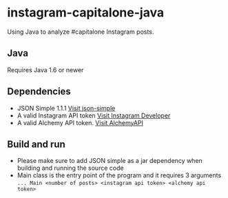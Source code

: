 # instagram-capitalone-java
Using Java to analyze #capitalone Instagram posts. 

## Java
Requires Java 1.6 or newer

## Dependencies
* JSON Simple 1.1.1 [Visit json-simple](https://code.google.com/p/json-simple/)
* A valid Instagram API token [Visit Instagram Developer](https://instagram.com/developer/)
* A valid Alchemy API token. [Visit AlchemyAPI](http://www.alchemyapi.com/)


## Build and run
* Please make sure to add JSON simple as a jar dependency when building and running the source code 
* Main class is the entry point of the program and it requires 3 arguments
`... Main <number of posts> <instagram api token> <alchemy api token>`



